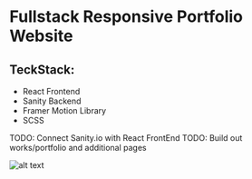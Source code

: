 # Fullstack Responsive Portfolio Website

## TeckStack:
- React Frontend
- Sanity Backend
- Framer Motion Library
- SCSS

TODO: Connect Sanity.io with React FrontEnd
TODO: Build out works/portfolio and additional pages

![alt text](https://github.com/[username]/[reponame]/blob/[branch]/image.jpg?raw=true)